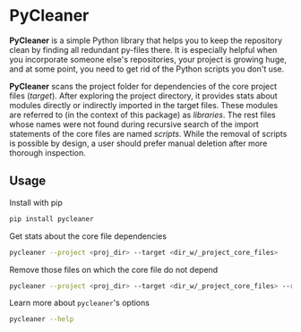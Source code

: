 # PyCleaner

**PyCleaner** is a simple Python library that helps you to keep the repository
clean by finding all redundant py-files there. It is especially helpful when
you incorporate someone else's repositories, your project is growing huge, and
at some point, you need to get rid of the Python scripts you don't use.

**PyCleaner** scans the project folder for dependencies of the core project
files (_target_). After exploring the project directory, it provides stats
about modules directly or indirectly imported in the target files. These
modules are referred to (in the context of this package) as _libraries_. The
rest files whose names were not found during recursive search of the import
statements of the core files are named _scripts_. While the removal of scripts
is possible by design, a user should prefer manual deletion after more thorough
inspection.


## Usage

Install with pip
```bash
pip install pycleaner
```

Get stats about the core file dependencies
```bash
pycleaner --project <proj_dir> --target <dir_w/_project_core_files>
```

Remove those files on which the core file do not depend
```bash
pycleaner --project <proj_dir> --target <dir_w/_project_core_files> --rm-scripts
```

Learn more about `pycleaner`'s options
```bash
pycleaner --help
```
